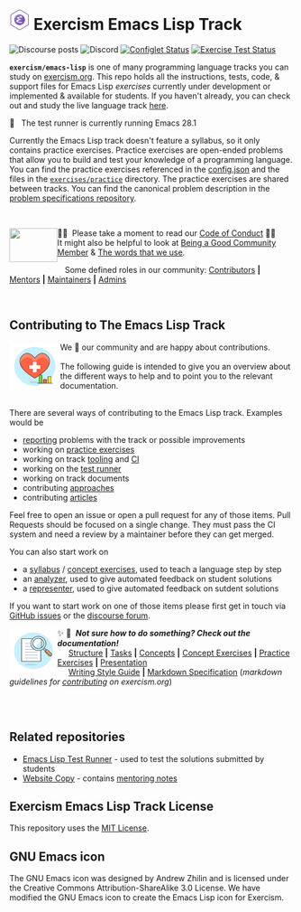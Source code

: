 # <img src="https://raw.githubusercontent.com/exercism/website-icons/main/tracks/emacs-lisp.svg" width="36px" aria-hidden="true" alt="Emacs Lisp Track Icon"> Exercism Emacs Lisp Track

![Discourse posts](https://img.shields.io/discourse/posts?server=https%3A%2F%2Fforum.exercism.org%2F)
![Discord](https://img.shields.io/discord/854117591135027261)
[![Configlet Status](https://github.com/exercism/emacs-lisp/workflows/Configlet/badge.svg)](https://github.com/exercism/emacs-lisp/workflows/Configlet/badge.svg)
[![Exercise Test Status](https://github.com/exercism/emacs-lisp/workflows/emacs-lisp%20%2F%20main/badge.svg)](https://github.com/exercism/emacs-lisp/workflows/emacs-lisp%20%2F%20main/badge.svg)

**`exercism/emacs-lisp`** is one of many programming language tracks you can study on [exercism.org][exercism-website].
This repo holds all the instructions, tests, code, & support files for Emacs Lisp _exercises_ currently under development or implemented & available for students.
If you haven't already, you can check out and study the live language track [here][exercism-emacs-lisp-track].

🌟 &nbsp;&nbsp;The test runner is currently running Emacs 28.1

Currently the Emacs Lisp track doesn't feature a syllabus, so it only contains practice exercises. Practice exercises are open-ended problems that allow you to build and test your knowledge of a programming language. You can find the practice exercises referenced in the [config.json][config-json] and the files in the [`exercises/practice`][emacs-lisp-exercises-practice-dir] directory. The practice exercises are shared between tracks. You can find the canonical problem description in the [problem specifications repository][problem-specifications-repository].

<br>

<div>
<span>
<img align="left" height="60" width="85" src="https://user-images.githubusercontent.com/5923094/204436863-2ebf34d1-4b16-486b-9e0a-add36f4c09c1.svg">
</span>
<span align="left">

🌟🌟&nbsp; Please take a moment to read our [Code of Conduct][exercism-code-of-conduct]&nbsp;🌟🌟&nbsp;  
It might also be helpful to look at [Being a Good Community Member][being-a-good-community-member] & [The words that we use][the-words-that-we-use].

&nbsp;&nbsp;&nbsp;&nbsp;&nbsp;&nbsp;&nbsp;&nbsp;&nbsp;&nbsp;&nbsp;&nbsp;&nbsp;&nbsp;&nbsp;&nbsp;&nbsp;&nbsp;&nbsp;&nbsp;&nbsp;&nbsp;&nbsp;&nbsp;&nbsp;Some defined roles in our community: [Contributors][exercism-contributors] **|** [Mentors][exercism-mentors] **|** [Maintainers][exercism-track-maintainers] **|** [Admins][exercism-admins]

</span></div>

<br>

<h2 id="contributing">Contributing to The Emacs Lisp Track</h2>

<img align="left" width="90" height="85" src="https://github.com/exercism/website-icons/blob/main/exercises/health-statistics.svg">

We 💙 our community and are happy about contributions.  
<br>
The following guide is intended to give you an overview about the different ways to help and to point you to the relevant documentation.

<br>
There are several ways of contributing to the Emacs Lisp track. Examples would be

- [reporting][emacs-lisp-new-issue] problems with the track or possible improvements
- working on [practice exercises][practice-exercises]
- working on track [tooling][emacs-lisp-tooling] and [CI][emacs-lisp-ci]
- working on the [test runner][emacs-lisp-test-runner]
- working on track documents
- contributing [approaches][exercism-approaches]
- contributing [articles][exercism-articles]

Feel free to open an issue or open a pull request for any of those items.
Pull Requests should be focused on a single change.
They must pass the CI system and need a review by a maintainer before they can get merged.

You can also start work on

- a [syllabus][exercism-syllabus] / [concept exercises][exercism-concept-exercises-stories], used to teach a language step by step
- an [analyzer][exercism-analyzers], used to give automated feedback on student solutions
- a [representer][exercism-representers], used to give automated feedback on sutdent solutions

If you want to start work on one of those items please first get in touch via [GitHub issues][emacs-lisp-github-issues] or the [discourse forum][discourse-forum-emacs-lisp].

<img align="left" width="85" height="80" src="https://github.com/exercism/website-icons/blob/main/exercises/word-search.svg">

✨&nbsp;🦄&nbsp; _**Not sure how to do something? Check out the documentation!**_  
&nbsp;&nbsp;&nbsp;&nbsp;&nbsp;[Structure][exercism-track-structure] **|** [Tasks][exercism-tasks] **|** [Concepts][exercism-concepts] **|** [Concept Exercises][concept-exercises] **|** [Practice Exercises][practice-exercises] **|** [Presentation][exercise-presentation]  
&nbsp;&nbsp;&nbsp;&nbsp;&nbsp;[Writing Style Guide][exercism-writing-style] **|** [Markdown Specification][exercism-markdown-specification] (_markdown guidelines for [contributing][website-contributing-section] on exercism.org_)

<br>
<br>

## Related repositories

- [Emacs Lisp Test Runner][emacs-lisp-test-runner] - used to test the solutions submitted by students
- [Website Copy][exercism-website-copy] - contains [mentoring notes](https://exercism.org/docs/building/product/mentoring-notes)

## Exercism Emacs Lisp Track License

This repository uses the [MIT License][license].

## GNU Emacs icon
The GNU Emacs icon was designed by Andrew Zhilin and is licensed under the Creative Commons Attribution-ShareAlike 3.0 License.
We have modified the GNU Emacs icon to create the Emacs Lisp icon for Exercism.

[exercism-website]: https://exercism.org/
[emacs-lisp-new-issue]: https://github.com/exercism/emacs-lisp/issues/new
[exercism-emacs-lisp-track]: https://exercism.org/tracks/emacs-lisp
[emacs-lisp-exercises-practice-dir]: exercises/practice
[emacs-lisp-tooling]: /bin
[emacs-lisp-ci]: .github/workflows
[emacs-lisp-github-issues]: https://github.com/exercism/emacs-lisp/issues
[emacs-lisp-test-runner]: https://github.com/exercism/emacs-lisp-test-runner
[discourse-forum-emacs-lisp]: https://forum.exercism.org/c/programming/emacs-lisp/86
[config-json]: https://github.com/exercism/emacs-lisp/blob/main/config.json
[being-a-good-community-member]: https://github.com/exercism/docs/tree/main/community/good-member
[chestertons-fence]: https://github.com/exercism/docs/blob/main/community/good-member/chestertons-fence.md
[concept-exercises]: https://github.com/exercism/docs/blob/main/building/tracks/concept-exercises.md
[exercise-presentation]: https://github.com/exercism/docs/blob/main/building/tracks/presentation.md
[exercism-admins]: https://github.com/exercism/docs/blob/main/community/administrators.md
[exercism-code-of-conduct]: https://exercism.org/docs/using/legal/code-of-conduct
[exercism-concepts]: https://github.com/exercism/docs/blob/main/building/tracks/concepts.md
[exercism-contributors]: https://github.com/exercism/docs/blob/main/community/contributors.md
[exercism-markdown-specification]: https://github.com/exercism/docs/blob/main/building/markdown/markdown.md
[exercism-mentors]: https://github.com/exercism/docs/tree/main/mentoring
[exercism-tasks]: https://exercism.org/docs/building/product/tasks
[exercism-track-maintainers]: https://github.com/exercism/docs/blob/main/community/maintainers.md
[exercism-track-structure]: https://github.com/exercism/docs/tree/main/building/tracks
[exercism-website]: https://exercism.org/
[exercism-writing-style]: https://github.com/exercism/docs/blob/main/building/markdown/style-guide.md
[exercism-approaches]: https://exercism.org/docs/building/tracks/approaches
[exercism-articles]: https://exercism.org/docs/building/tracks/articles
[exercism-syllabus]: https://exercism.org/docs/building/tracks/syllabus
[exercism-concept-exercises-stories]: https://exercism.org/docs/building/tracks/stories
[exercism-analyzers]: https://exercism.org/docs/building/tooling/analyzers
[exercism-representers]: https://exercism.org/docs/building/tooling/representers
[practice-exercises]: https://exercism.org/docs/building/tracks/practice-exercises
[prs]: https://github.com/exercism/docs/blob/main/community/good-member/pull-requests.md
[problem-specifications-repository]: https://github.com/exercism/problem-specifications/
[suggesting-improvements]: https://github.com/exercism/docs/blob/main/community/good-member/suggesting-exercise-improvements.md
[the-words-that-we-use]: https://github.com/exercism/docs/blob/main/community/good-member/words.md
[website-contributing-section]: https://exercism.org/docs/building
[exercism-website-copy]: https://github.com/exercism/website-copy
[license]: /LICENSE
